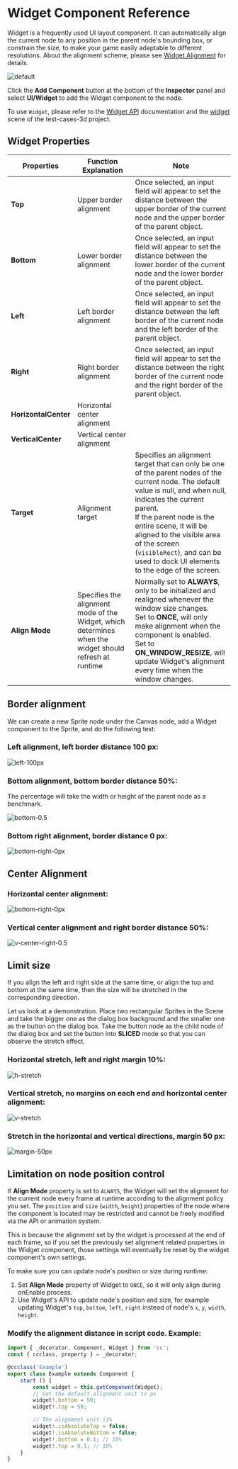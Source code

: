 # Widget Component Reference

Widget is a frequently used UI layout component. It can automatically align the current node to any position in the parent node's bounding box, or constrain the size, to make your game easily adaptable to different resolutions. About the alignment scheme, please see [Widget Alignment](../engine/widget-align.md) for details.

![default](widget/widget-default.png)

Click the __Add Component__ button at the bottom of the __Inspector__ panel and select __UI/Widget__ to add the Widget component to the node.

To use `Widget`, please refer to the [Widget API](__APIDOC__/en/classes/ui.widget.html) documentation and the [widget](https://github.com/cocos-creator/test-cases-3d/tree/master/assets/cases/ui/04.widget) scene of the test-cases-3d project.

## Widget Properties

Properties | Function Explanation | Note |
--      | --        | --
**Top**     | Upper border alignment | Once selected, an input field will appear to set the distance between the upper border of the current node and the upper border of the parent object. |
**Bottom**  | Lower border alignment | Once selected, an input field will appear to set the distance between the lower border of the current node and the lower border of the parent object. |
**Left**   | Left border alignment | Once selected, an input field will appear to set the distance between the left border of the current node and the left border of the parent object. |
**Right**   | Right border alignment | Once selected, an input field will appear to set the distance between the right border of the current node and the right border of the parent object. |
**HorizontalCenter** | Horizontal center alignment |
**VerticalCenter**   | Vertical center alignment |
**Target**  | Alignment target | Specifies an alignment target that can only be one of the parent nodes of the current node. The default value is null, and when null, indicates the current parent.<br>If the parent node is the entire scene, it will be aligned to the visible area of the screen (`visibleRect`), and can be used to dock UI elements to the edge of the screen. |
**Align Mode** | Specifies the alignment mode of the Widget, which determines when the widget should refresh at runtime | Normally set to __ALWAYS__, only to be initialized and realigned whenever the window size changes.<br>Set to __ONCE__, will only make alignment when the component is enabled.<br>Set to __ON_WINDOW_RESIZE__, will update Widget's alignment every time when the window changes. |

## Border alignment

We can create a new Sprite node under the Canvas node, add a Widget component to the Sprite, and do the following test:

### Left alignment, left border distance 100 px:

![left-100px](widget/widget-left-100px.png)

### Bottom alignment, bottom border distance 50%:

The percentage will take the width or height of the parent node as a benchmark.

![bottom-0.5](widget/widget-bottom-0.5.png)

### Bottom right alignment, border distance 0 px:

![bottom-right-0px](widget/widget-bottom-right-0px.png)

## Center Alignment

### Horizontal center alignment:

![bottom-right-0px](widget/widget-h-center.png)

### Vertical center alignment and right border distance 50%:

![v-center-right-0.5](widget/widget-v-center-right-0.5.png)

## Limit size

If you align the left and right side at the same time, or align the top and bottom at the same time, then the size will be stretched in the corresponding direction.

Let us look at a demonstration. Place two rectangular Sprites in the Scene and take the bigger one as the dialog box background and the smaller one as the button on the dialog box. Take the button node as the child node of the dialog box and set the button into __SLICED__ mode so that you can observe the stretch effect.

### Horizontal stretch, left and right margin 10%:

![h-stretch](widget/widget-h-stretch.png)

### Vertical stretch, no margins on each end and horizontal center alignment:

![v-stretch](widget/widget-v-stretch.png)

### Stretch in the horizontal and vertical directions, margin 50 px:

![margin-50px](widget/widget-margin-50px.png)

## Limitation on node position control

If __Align Mode__ property is set to `ALWAYS`, the Widget will set the alignment for the current node every frame at runtime according to the alignment policy you set. The `position` and `size` (`width`, `height`) properties of the node where the component is located may be restricted and cannot be freely modified via the API or animation system.

This is because the alignment set by the widget is processed at the end of each frame, so if you set the previously set alignment related properties in the Widget component, those settings will eventually be reset by the widget component's own settings.

To make sure you can update node's position or size during runtime:

1. Set __Align Mode__ property of Widget to `ONCE`, so it will only align during onEnable process.
2. Use Widget's API to update node's position and size, for example updating Widget's `top`, `bottom`, `left`, `right` instead of node's `x`, `y`, `width`, `height`.

### Modify the alignment distance in script code. Example:

```ts
import { _decorator, Component, Widget } from 'cc';
const { ccclass, property } = _decorator;

@ccclass('Example')
export class Example extends Component {
    start () {
        const widget = this.getComponent(Widget);
        // Set the default alignment unit to px
        widget!.bottom = 50;
        widget!.top = 50;

        // The alignment unit is%
        widget!.isAbsoluteTop = false;
        widget!.isAbsoluteBottom = false;
        widget!.bottom = 0.1; // 10%
        widget!.top = 0.1; // 10%
    }
}
```
